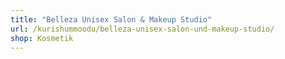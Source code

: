 ```yaml
---
title: "Belleza Unisex Salon & Makeup Studio"
url: /kurishummoodu/belleza-unisex-salon-und-makeup-studio/
shop: Kosmetik
---
```

